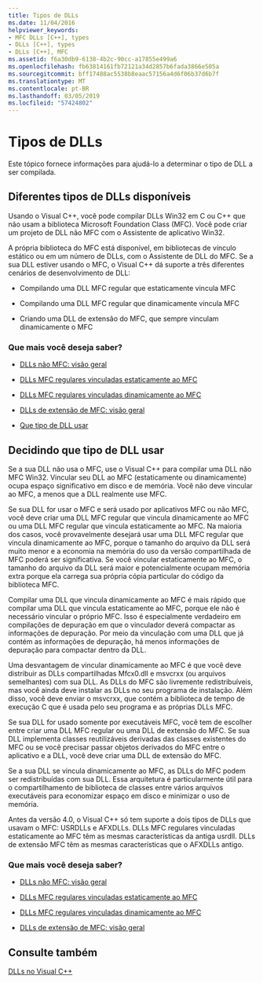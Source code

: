 ```yaml
---
title: Tipos de DLLs
ms.date: 11/04/2016
helpviewer_keywords:
- MFC DLLs [C++], types
- DLLs [C++], types
- DLLs [C++], MFC
ms.assetid: f6a30db9-6138-4b2c-90cc-a17855e499a6
ms.openlocfilehash: fb63814161fb72121a34d2857b6fada3866e505a
ms.sourcegitcommit: bff17488ac5538b8eaac57156a4d6f06b37d6b7f
ms.translationtype: MT
ms.contentlocale: pt-BR
ms.lasthandoff: 03/05/2019
ms.locfileid: "57424802"
---
```

# <a name="kinds-of-dlls"></a>Tipos de DLLs

Este tópico fornece informações para ajudá-lo a determinar o tipo de DLL a ser compilada.

##  <a name="_core_the_different_kinds_of_dlls_available_with_visual_c.2b2b"></a> Diferentes tipos de DLLs disponíveis

Usando o Visual C++, você pode compilar DLLs Win32 em C ou C++ que não usam a biblioteca Microsoft Foundation Class (MFC). Você pode criar um projeto de DLL não MFC com o Assistente de aplicativo Win32.

A própria biblioteca do MFC está disponível, em bibliotecas de vínculo estático ou em um número de DLLs, com o Assistente de DLL do MFC. Se a sua DLL estiver usando o MFC, o Visual C++ dá suporte a três diferentes cenários de desenvolvimento de DLL:

- Compilando uma DLL MFC regular que estaticamente vincula MFC

- Compilando uma DLL MFC regular que dinamicamente vincula MFC

- Criando uma DLL de extensão do MFC, que sempre vinculam dinamicamente o MFC

### <a name="what-do-you-want-to-know-more-about"></a>Que mais você deseja saber?

- [DLLs não MFC: visão geral](../build/non-mfc-dlls-overview.md)

- [DLLs MFC regulares vinculadas estaticamente ao MFC](../build/regular-dlls-statically-linked-to-mfc.md)

- [DLLs MFC regulares vinculadas dinamicamente ao MFC](../build/regular-dlls-dynamically-linked-to-mfc.md)

- [DLLs de extensão de MFC: visão geral](../build/extension-dlls-overview.md)

- [Que tipo de DLL usar](#_core_which_kind_of_dll_to_use)

##  <a name="_core_which_kind_of_dll_to_use"></a> Decidindo que tipo de DLL usar

Se a sua DLL não usa o MFC, use o Visual C++ para compilar uma DLL não MFC Win32. Vincular seu DLL ao MFC (estaticamente ou dinamicamente) ocupa espaço significativo em disco e de memória. Você não deve vincular ao MFC, a menos que a DLL realmente use MFC.

Se sua DLL for usar o MFC e será usado por aplicativos MFC ou não MFC, você deve criar uma DLL MFC regular que vincula dinamicamente ao MFC ou uma DLL MFC regular que vincula estaticamente ao MFC. Na maioria dos casos, você provavelmente desejará usar uma DLL MFC regular que vincula dinamicamente ao MFC, porque o tamanho do arquivo da DLL será muito menor e a economia na memória do uso da versão compartilhada de MFC poderá ser significativa. Se você vincular estaticamente ao MFC, o tamanho do arquivo da DLL será maior e potencialmente ocupam memória extra porque ela carrega sua própria cópia particular do código da biblioteca MFC.

Compilar uma DLL que vincula dinamicamente ao MFC é mais rápido que compilar uma DLL que vincula estaticamente ao MFC, porque ele não é necessário vincular o próprio MFC. Isso é especialmente verdadeiro em compilações de depuração em que o vinculador deverá compactar as informações de depuração. Por meio da vinculação com uma DLL que já contém as informações de depuração, há menos informações de depuração para compactar dentro da DLL.

Uma desvantagem de vincular dinamicamente ao MFC é que você deve distribuir as DLLs compartilhadas Mfcx0.dll e msvcrxx (ou arquivos semelhantes) com sua DLL. As DLLs do MFC são livremente redistribuíveis, mas você ainda deve instalar as DLLs no seu programa de instalação. Além disso, você deve enviar o msvcrxx, que contém a biblioteca de tempo de execução C que é usada pelo seu programa e as próprias DLLs MFC.

Se sua DLL for usado somente por executáveis MFC, você tem de escolher entre criar uma DLL MFC regular ou uma DLL de extensão do MFC. Se sua DLL implementa classes reutilizáveis derivadas das classes existentes do MFC ou se você precisar passar objetos derivados do MFC entre o aplicativo e a DLL, você deve criar uma DLL de extensão do MFC.

Se a sua DLL se vincula dinamicamente ao MFC, as DLLs do MFC podem ser redistribuídas com sua DLL. Essa arquitetura é particularmente útil para o compartilhamento de biblioteca de classes entre vários arquivos executáveis para economizar espaço em disco e minimizar o uso de memória.

Antes da versão 4.0, o Visual C++ só tem suporte a dois tipos de DLLs que usavam o MFC: USRDLLs e AFXDLLs. DLLs MFC regulares vinculadas estaticamente ao MFC têm as mesmas características da antiga usrdll. DLLs de extensão MFC têm as mesmas características que o AFXDLLs antigo.

### <a name="what-do-you-want-to-know-more-about"></a>Que mais você deseja saber?

- [DLLs não MFC: visão geral](../build/non-mfc-dlls-overview.md)

- [DLLs MFC regulares vinculadas estaticamente ao MFC](../build/regular-dlls-statically-linked-to-mfc.md)

- [DLLs MFC regulares vinculadas dinamicamente ao MFC](../build/regular-dlls-dynamically-linked-to-mfc.md)

- [DLLs de extensão de MFC: visão geral](../build/extension-dlls-overview.md)

## <a name="see-also"></a>Consulte também

[DLLs no Visual C++](../build/dlls-in-visual-cpp.md)
